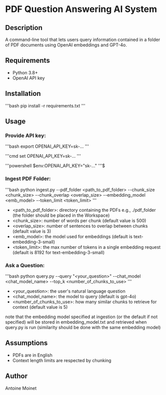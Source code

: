 # PDF Question Answering AI System

## Description
A command-line tool that lets users query information contained in a folder of PDF documents using OpenAI embeddings and GPT-4o.

## Requirements
- Python 3.8+
- OpenAI API key

## Installation
'''bash
pip install -r requirements.txt
'''

## Usage
### Provide API key:
'''bash
export OPENAI_API_KEY=sk-...
'''

'''cmd
set OPENAI_API_KEY=sk-...
'''

'''powershell
$env:OPENAI_API_KEY="sk-..."
'''$

### Ingest PDF Folder:
'''bash
python ingest.py --pdf_folder <path_to_pdf_folder> --chunk_size <chunk_size> --chunk_overlap <overlap_size> --embedding_model <emb_model> --token_limit <token_limit>
'''

- <path_to_pdf_folder>: directory containing the PDFs e.g., ./pdf_folder (the folder should be placed in the Workspace)
- <chunk_size>: number of words per chunk (default value is 500)
- <overlap_size>: number of sentences to overlap between chunks (default value is 3)
- <emb_model>: the model used for embeddings (default is text-embedding-3-small)
- <token_limit>: the max number of tokens in a single embedding request (default is 8192 for text-embedding-3-small)


### Ask a Question:
'''bash
python query.py --query "<your_question>" --chat_model <chat_model_name> --top_k <number_of_chunks_to_use>
'''

- <your_question>: the user's natural language question
- <chat_model_name>: the model to query (default is gpt-4o)
- <number_of_chunks_to_use>: how many similar chunks to retrieve for context (default value is 5)

note that the embedding model specified at ingestion (or the default if not specified) will be stored in embedding_model.txt and retrieved when query.py is run (similarity should be done with the same embedding model)


## Assumptions
- PDFs are in English
- Context length limits are respected by chunking


## Author
Antoine Moinet

